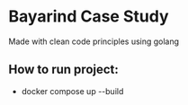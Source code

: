 # Bayarind Case Study
Made with clean code principles using golang

## How to run project:
- docker compose up --build
